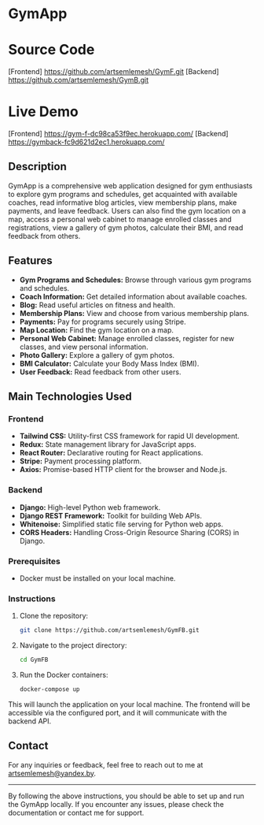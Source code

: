 


# GymApp

# Source Code
[Frontend] https://github.com/artsemlemesh/GymF.git
[Backend] https://github.com/artsemlemesh/GymB.git

# Live Demo

[Frontend] https://gym-f-dc98ca53f9ec.herokuapp.com/
[Backend] https://gymback-fc9d621d2ec1.herokuapp.com/

## Description

GymApp is a comprehensive web application designed for gym enthusiasts to explore gym programs and schedules, get acquainted with available coaches, read informative blog articles, view membership plans, make payments, and leave feedback. Users can also find the gym location on a map, access a personal web cabinet to manage enrolled classes and registrations, view a gallery of gym photos, calculate their BMI, and read feedback from others.

## Features

- **Gym Programs and Schedules:** Browse through various gym programs and schedules.
- **Coach Information:** Get detailed information about available coaches.
- **Blog:** Read useful articles on fitness and health.
- **Membership Plans:** View and choose from various membership plans.
- **Payments:** Pay for programs securely using Stripe.
- **Map Location:** Find the gym location on a map.
- **Personal Web Cabinet:** Manage enrolled classes, register for new classes, and view personal information.
- **Photo Gallery:** Explore a gallery of gym photos.
- **BMI Calculator:** Calculate your Body Mass Index (BMI).
- **User Feedback:** Read feedback from other users.

## Main Technologies Used

### Frontend

- **Tailwind CSS:** Utility-first CSS framework for rapid UI development.
- **Redux:** State management library for JavaScript apps.
- **React Router:** Declarative routing for React applications.
- **Stripe:** Payment processing platform.
- **Axios:** Promise-based HTTP client for the browser and Node.js.

### Backend

- **Django:** High-level Python web framework.
- **Django REST Framework:** Toolkit for building Web APIs.
- **Whitenoise:** Simplified static file serving for Python web apps.
- **CORS Headers:** Handling Cross-Origin Resource Sharing (CORS) in Django.

### Prerequisites

- Docker must be installed on your local machine.

### Instructions

1. Clone the repository:
   ```sh
   git clone https://github.com/artsemlemesh/GymFB.git
   ```

2. Navigate to the project directory:
   ```sh
   cd GymFB
   ```

3. Run the Docker containers:
   ```sh
   docker-compose up
   ```

This will launch the application on your local machine. The frontend will be accessible via the configured port, and it will communicate with the backend API.



## Contact

For any inquiries or feedback, feel free to reach out to me at [artsemlemesh@yandex.by](mailto:artsemlemesh@yandex.by).

---

By following the above instructions, you should be able to set up and run the GymApp locally. If you encounter any issues, please check the documentation or contact me for support.
